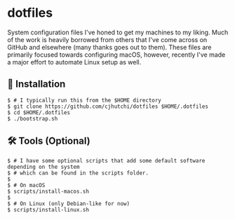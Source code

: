# dotfiles

System configuration files I've honed to get my machines to my liking. Much of the work is heavily borrowed from others
that I've come across on GitHub and elsewhere (many thanks goes out to them). These files are primarily focused towards
configuring macOS, however, recently I've made a major effort to automate Linux setup as well.

## 💾 Installation

```shell
$ # I typically run this from the $HOME directory
$ git clone https://github.com/cjhutchi/dotfiles $HOME/.dotfiles
$ cd $HOME/.dotfiles
$ ./bootstrap.sh
```

## 🛠 Tools (Optional)

```shell
$ # I have some optional scripts that add some default software depending on the system
$ # which can be found in the scripts folder.
$
$ # On macOS
$ scripts/install-macos.sh
$
$ # On Linux (only Debian-like for now)
$ scripts/install-linux.sh
```
